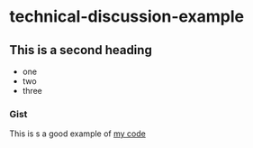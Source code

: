 # technical-discussion-example


## This is a second heading

* one
* two
* three

### Gist

This is s a good example of [my code](https://gist.github.com/memoros77/13a83024d4dcbb827b176844b12866d9)
